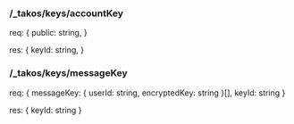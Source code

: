 ### /_takos/keys/accountKey

req: {
    public: string,
}

res: {
    keyId: string,
}

### /_takos/keys/messageKey

req: {
    messageKey: {
        userId: string,
        encryptedKey: string
    }[],
    keyId: string
}

res: {
    keyId: string
}